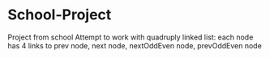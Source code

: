 # School-Project
Project from school
Attempt to work with quadruply linked list: each node has 4 links to prev node, next node, nextOddEven node, prevOddEven node
